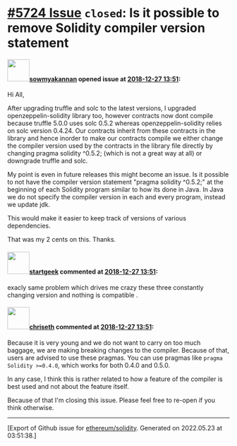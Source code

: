 # [\#5724 Issue](https://github.com/ethereum/solidity/issues/5724) `closed`: Is it possible to remove Solidity compiler version statement

#### <img src="https://avatars.githubusercontent.com/u/39151478?u=ea7d19037a18648a5653fcdec07541ee508bf23b&v=4" width="50">[sowmyakannan](https://github.com/sowmyakannan) opened issue at [2018-12-27 13:51](https://github.com/ethereum/solidity/issues/5724):

Hi All,

After upgrading truffle and solc to the latest versions, I upgraded openzeppelin-solidity library too, however contracts now dont compile because truffle 5.0.0 uses solc 0.5.2 whereas openzeppelin-solidity relies on solc version 0.4.24.  Our contracts inherit from these contracts in the library and hence inorder to make our contracts compile we either change the compiler version used by the contracts in the library file directly by changing pragma solidity ^0.5.2; (which is not a great way at all) or downgrade truffle and solc.

My point is even in future releases this might become an issue. Is it possible to not have the compiler version statement "pragma solidity ^0.5.2;" at the beginning of each Solidity program similar to how its done in Java. In Java we do not specify the compiler version in each and every program, instead we update jdk. 

This would make it easier to keep track of versions of various dependencies. 

That was my 2 cents on this.
Thanks.



#### <img src="https://avatars.githubusercontent.com/u/18519287?u=3c7ede2ae0cd6b4d52facd730ae5bd7532312819&v=4" width="50">[startgeek](https://github.com/startgeek) commented at [2018-12-27 13:51](https://github.com/ethereum/solidity/issues/5724#issuecomment-450268520):

exacly same problem which drives me crazy these three constantly changing version and nothing is compatible .

#### <img src="https://avatars.githubusercontent.com/u/9073706?v=4" width="50">[chriseth](https://github.com/chriseth) commented at [2018-12-27 13:51](https://github.com/ethereum/solidity/issues/5724#issuecomment-451932216):

Because it is very young and we do not want to carry on too much baggage, we are making breaking changes to the compiler. Because of that, users are advised to use these pragmas. You can use pragmas like `pragma Solidity >=0.4.0`, which works for both 0.4.0 and 0.5.0.

In any case, I think this is rather related to how a feature of the compiler is best used and not about the feature itself.

Because of that I'm closing this issue. Please feel free to re-open if you think otherwise.


-------------------------------------------------------------------------------



[Export of Github issue for [ethereum/solidity](https://github.com/ethereum/solidity). Generated on 2022.05.23 at 03:51:38.]
